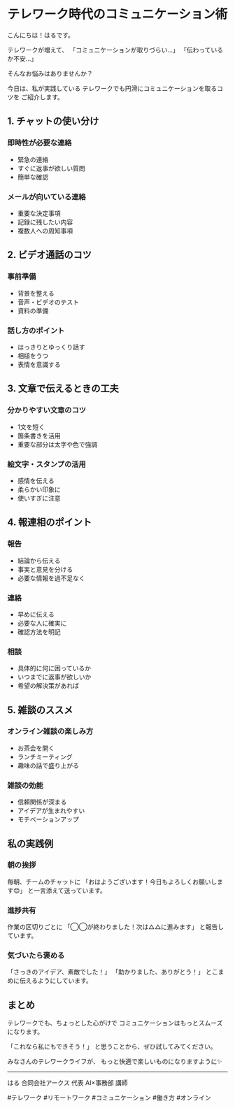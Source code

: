 # テレワーク時代のコミュニケーション術

こんにちは！はるです。

テレワークが増えて、
「コミュニケーションが取りづらい...」
「伝わっているか不安...」

そんなお悩みはありませんか？

今日は、私が実践している
テレワークでも円滑にコミュニケーションを取るコツを
ご紹介します。

## 1. チャットの使い分け

### 即時性が必要な連絡
- 緊急の連絡
- すぐに返事が欲しい質問
- 簡単な確認

### メールが向いている連絡
- 重要な決定事項
- 記録に残したい内容
- 複数人への周知事項

## 2. ビデオ通話のコツ

### 事前準備
- 背景を整える
- 音声・ビデオのテスト
- 資料の準備

### 話し方のポイント
- はっきりとゆっくり話す
- 相槌をうつ
- 表情を意識する

## 3. 文章で伝えるときの工夫

### 分かりやすい文章のコツ
- 1文を短く
- 箇条書きを活用
- 重要な部分は太字や色で強調

### 絵文字・スタンプの活用
- 感情を伝える
- 柔らかい印象に
- 使いすぎに注意

## 4. 報連相のポイント

### 報告
- 結論から伝える
- 事実と意見を分ける
- 必要な情報を過不足なく

### 連絡
- 早めに伝える
- 必要な人に確実に
- 確認方法を明記

### 相談
- 具体的に何に困っているか
- いつまでに返事が欲しいか
- 希望の解決策があれば

## 5. 雑談のススメ

### オンライン雑談の楽しみ方
- お茶会を開く
- ランチミーティング
- 趣味の話で盛り上がる

### 雑談の効能
- 信頼関係が深まる
- アイデアが生まれやすい
- モチベーションアップ

## 私の実践例

### 朝の挨拶
毎朝、チームのチャットに
「おはようございます！今日もよろしくお願いします😊」
と一言添えて送っています。

### 進捗共有
作業の区切りごとに
「◯◯が終わりました！次は△△に進みます」
と報告しています。

### 気づいたら褒める
「さっきのアイデア、素敵でした！」
「助かりました、ありがとう！」
とこまめに伝えるようにしています。

## まとめ

テレワークでも、ちょっとした心がけで
コミュニケーションはもっとスムーズになります。

「これなら私にもできそう！」
と思うことから、ぜひ試してみてください。

みなさんのテレワークライフが、
もっと快適で楽しいものになりますように✨

---

はる
合同会社アークス 代表
AI×事務部 講師

#テレワーク #リモートワーク #コミュニケーション #働き方 #オンライン
